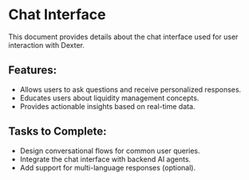 # Chat Interface
This document provides details about the chat interface used for user interaction with Dexter.
## Features:
- Allows users to ask questions and receive personalized responses.
- Educates users about liquidity management concepts.
- Provides actionable insights based on real-time data.
## Tasks to Complete:
- Design conversational flows for common user queries.
- Integrate the chat interface with backend AI agents.
- Add support for multi-language responses (optional).
